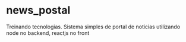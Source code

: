# news_postal
Treinando tecnologias. Sistema simples de portal de noticias utilizando node no backend, reactjs no front
